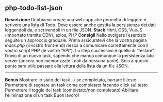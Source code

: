 ## php-todo-list-json

**Descrizione**
Dobbiamo creare una web-app che permetta di leggere e scrivere una lista di Todo.
Deve essere anche gestita la persistenza dei dati leggendoli da, e scrivendoli in un file JSON.
**Stack**
Html, CSS, VueJS (importato tramite CDN), axios, PHP
**Consigli**
Nello svolgere l’esercizio seguite un approccio graduale.
Prima assicuratevi che la vostra pagina _index.php_ (il vostro front-end) riesca a comunicare correttamente con il vostro script PHP (le vostre “API”).
Lo step successivo è quello di “testare” l’invio di un nuovo task, sapendo che manca comunque la persistenza lato server (ancora non memorizzate i dati da nessuna parte).
Solo a questo punto sarà utile passare alla lettura della lista da un file JSON.

---

**Bonus**
Mostrare lo stato del task → se completato, barrare il testo
Permettere di segnare un task come completato facendo click sul testo
Permettere il toggle del task (completato/non completato)
Abilitare l’eliminazione di un task
Buon lavoro!
